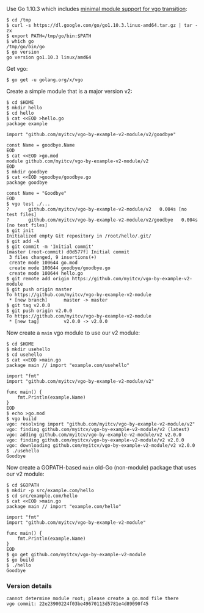 <!-- __JSON: egrunner script.sh # LONG ONLINE

Use Go 1.10.3 which includes [minimal module support for vgo
transition](https://github.com/golang/go/issues/25139):

```
{{PrintBlock "use Go 1.10.3" -}}
```

Get vgo:


```
{{PrintBlock "go get vgo" -}}
```

Create a simple module that is a major version v2:


```
{{PrintBlock "create vgo module v2" -}}
```

Now create a `main` vgo module to use our v2 module:


```
{{PrintBlock "vgo use v2 module" -}}
```

Now create a GOPATH-based `main` old-Go (non-module) package that uses our v2 module:


```
{{PrintBlock "go use v2 module" -}}
```

### Version details

```
{{PrintBlockOut "version details" -}}
```

-->

Use Go 1.10.3 which includes [minimal module support for vgo
transition](https://github.com/golang/go/issues/25139):

```
$ cd /tmp
$ curl -s https://dl.google.com/go/go1.10.3.linux-amd64.tar.gz | tar -zx
$ export PATH=/tmp/go/bin:$PATH
$ which go
/tmp/go/bin/go
$ go version
go version go1.10.3 linux/amd64
```

Get vgo:


```
$ go get -u golang.org/x/vgo
```

Create a simple module that is a major version v2:


```
$ cd $HOME
$ mkdir hello
$ cd hello
$ cat <<EOD >hello.go
package example

import "github.com/myitcv/vgo-by-example-v2-module/v2/goodbye"

const Name = goodbye.Name
EOD
$ cat <<EOD >go.mod
module github.com/myitcv/vgo-by-example-v2-module/v2
EOD
$ mkdir goodbye
$ cat <<EOD >goodbye/goodbye.go
package goodbye

const Name = "Goodbye"
EOD
$ vgo test ./...
?   	github.com/myitcv/vgo-by-example-v2-module/v2	0.004s [no test files]
?   	github.com/myitcv/vgo-by-example-v2-module/v2/goodbye	0.004s [no test files]
$ git init
Initialized empty Git repository in /root/hello/.git/
$ git add -A
$ git commit -m 'Initial commit'
[master (root-commit) d0d577f] Initial commit
 3 files changed, 9 insertions(+)
 create mode 100644 go.mod
 create mode 100644 goodbye/goodbye.go
 create mode 100644 hello.go
$ git remote add origin https://github.com/myitcv/vgo-by-example-v2-module
$ git push origin master
To https://github.com/myitcv/vgo-by-example-v2-module
 * [new branch]      master -> master
$ git tag v2.0.0
$ git push origin v2.0.0
To https://github.com/myitcv/vgo-by-example-v2-module
 * [new tag]         v2.0.0 -> v2.0.0
```

Now create a `main` vgo module to use our v2 module:


```
$ cd $HOME
$ mkdir usehello
$ cd usehello
$ cat <<EOD >main.go
package main // import "example.com/usehello"

import "fmt"
import "github.com/myitcv/vgo-by-example-v2-module/v2"

func main() {
	fmt.Println(example.Name)
}
EOD
$ echo >go.mod
$ vgo build
vgo: resolving import "github.com/myitcv/vgo-by-example-v2-module/v2"
vgo: finding github.com/myitcv/vgo-by-example-v2-module/v2 (latest)
vgo: adding github.com/myitcv/vgo-by-example-v2-module/v2 v2.0.0
vgo: finding github.com/myitcv/vgo-by-example-v2-module/v2 v2.0.0
vgo: downloading github.com/myitcv/vgo-by-example-v2-module/v2 v2.0.0
$ ./usehello
Goodbye
```

Now create a GOPATH-based `main` old-Go (non-module) package that uses our v2 module:


```
$ cd $GOPATH
$ mkdir -p src/example.com/hello
$ cd src/example.com/hello
$ cat <<EOD >main.go
package main // import "example.com/hello"

import "fmt"
import "github.com/myitcv/vgo-by-example-v2-module"

func main() {
	fmt.Println(example.Name)
}
EOD
$ go get github.com/myitcv/vgo-by-example-v2-module
$ go build
$ ./hello
Goodbye
```

### Version details

```
cannot determine module root; please create a go.mod file there
vgo commit: 22e23900224f03be49670113d5781e4d89090f45
```

<!-- END -->
